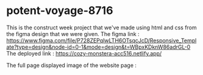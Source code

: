 # potent-voyage-8716

This is the construct week project that we've made using html and css from the figma design that we were given.
The figma link : https://www.figma.com/file/P728ZEPqIwLTH6OTsqcJcD/Responsive_Template?type=design&node-id=0-1&mode=design&t=WBpxKDknW86adrGL-0
The deployed link : https://cozy-monstera-acc516.netlify.app/

The full page displayed image of the website page :
